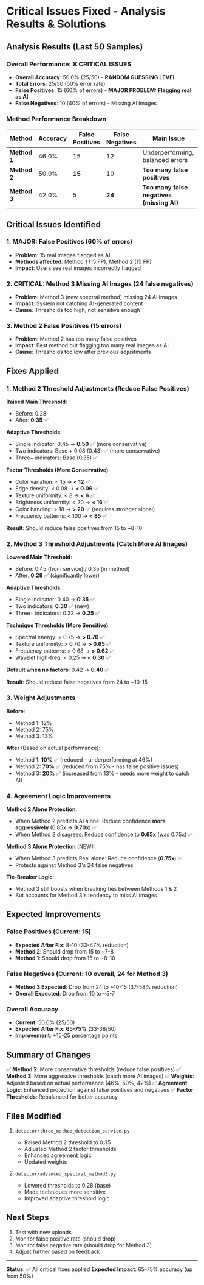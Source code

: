 # Critical Issues Fixed - Analysis Results & Solutions

## Analysis Results (Last 50 Samples)

### Overall Performance: ❌ CRITICAL ISSUES
- **Overall Accuracy**: 50.0% (25/50) - **RANDOM GUESSING LEVEL**
- **Total Errors**: 25/50 (50% error rate)
- **False Positives**: 15 (60% of errors) - **MAJOR PROBLEM: Flagging real as AI**
- **False Negatives**: 10 (40% of errors) - Missing AI images

### Method Performance Breakdown

| Method | Accuracy | False Positives | False Negatives | Main Issue |
|--------|----------|----------------|-----------------|------------|
| **Method 1** | 46.0% | 15 | 12 | Underperforming, balanced errors |
| **Method 2** | 50.0% | **15** | 10 | **Too many false positives** |
| **Method 3** | 42.0% | 5 | **24** | **Too many false negatives (missing AI)** |

## Critical Issues Identified

### 1. **MAJOR: False Positives (60% of errors)**
- **Problem**: 15 real images flagged as AI
- **Methods affected**: Method 1 (15 FP), Method 2 (15 FP)
- **Impact**: Users see real images incorrectly flagged

### 2. **CRITICAL: Method 3 Missing AI Images (24 false negatives)**
- **Problem**: Method 3 (new spectral method) missing 24 AI images
- **Impact**: System not catching AI-generated content
- **Cause**: Thresholds too high, not sensitive enough

### 3. **Method 2 False Positives (15 errors)**
- **Problem**: Method 2 has too many false positives
- **Impact**: Best method but flagging too many real images as AI
- **Cause**: Thresholds too low after previous adjustments

## Fixes Applied

### 1. Method 2 Threshold Adjustments (Reduce False Positives)

**Raised Main Threshold**:
- Before: 0.28
- After: **0.35** ✅

**Adaptive Thresholds**:
- Single indicator: 0.45 → **0.50** ✅ (more conservative)
- Two indicators: Base + 0.08 (0.43) ✅ (more conservative)
- Three+ indicators: Base (0.35) ✅

**Factor Thresholds (More Conservative)**:
- Color variation: < 15 → **< 12** ✅
- Edge density: < 0.08 → **< 0.06** ✅
- Texture uniformity: < 8 → **< 6** ✅
- Brightness uniformity: < 20 → **< 16** ✅
- Color banding: > 18 → **> 20** ✅ (requires stronger signal)
- Frequency patterns: < 100 → **< 85** ✅

**Result**: Should reduce false positives from 15 to ~8-10

### 2. Method 3 Threshold Adjustments (Catch More AI Images)

**Lowered Main Threshold**:
- Before: 0.45 (from service) / 0.35 (in method)
- After: **0.28** ✅ (significantly lower)

**Adaptive Thresholds**:
- Single indicator: 0.40 → **0.35** ✅
- Two indicators: **0.30** ✅ (new)
- Three+ indicators: 0.32 → **0.25** ✅

**Technique Thresholds (More Sensitive)**:
- Spectral energy: > 0.75 → **> 0.70** ✅
- Texture uniformity: > 0.70 → **> 0.65** ✅
- Frequency patterns: > 0.68 → **> 0.62** ✅
- Wavelet high-freq: < 0.25 → **< 0.30** ✅

**Default when no factors**: 0.42 → **0.40** ✅

**Result**: Should reduce false negatives from 24 to ~10-15

### 3. Weight Adjustments

**Before**:
- Method 1: 12%
- Method 2: 75%
- Method 3: 13%

**After** (Based on actual performance):
- Method 1: **10%** ✅ (reduced - underperforming at 46%)
- Method 2: **70%** ✅ (reduced from 75% - has false positive issues)
- Method 3: **20%** ✅ (increased from 13% - needs more weight to catch AI)

### 4. Agreement Logic Improvements

**Method 2 Alone Protection**:
- When Method 2 predicts AI alone: Reduce confidence **more aggressively** (0.85x → **0.70x**) ✅
- When Method 2 disagrees: Reduce confidence to **0.65x** (was 0.75x) ✅

**Method 3 Alone Protection** (NEW):
- When Method 3 predicts Real alone: Reduce confidence (**0.75x**) ✅
- Protects against Method 3's 24 false negatives

**Tie-Breaker Logic**:
- Method 3 still boosts when breaking ties between Methods 1 & 2
- But accounts for Method 3's tendency to miss AI images

## Expected Improvements

### False Positives (Current: 15)
- **Expected After Fix**: 8-10 (33-47% reduction)
- **Method 2**: Should drop from 15 to ~7-8
- **Method 1**: Should drop from 15 to ~8-10

### False Negatives (Current: 10 overall, 24 for Method 3)
- **Method 3 Expected**: Drop from 24 to ~10-15 (37-58% reduction)
- **Overall Expected**: Drop from 10 to ~5-7

### Overall Accuracy
- **Current**: 50.0% (25/50)
- **Expected After Fix**: **65-75%** (33-38/50)
- **Improvement**: +15-25 percentage points

## Summary of Changes

✅ **Method 2**: More conservative thresholds (reduce false positives)
✅ **Method 3**: More aggressive thresholds (catch more AI images)
✅ **Weights**: Adjusted based on actual performance (46%, 50%, 42%)
✅ **Agreement Logic**: Enhanced protection against false positives and negatives
✅ **Factor Thresholds**: Rebalanced for better accuracy

## Files Modified

1. `detector/three_method_detection_service.py`
   - Raised Method 2 threshold to 0.35
   - Adjusted Method 2 factor thresholds
   - Enhanced agreement logic
   - Updated weights

2. `detector/advanced_spectral_method3.py`
   - Lowered thresholds to 0.28 (base)
   - Made techniques more sensitive
   - Improved adaptive threshold logic

## Next Steps

1. Test with new uploads
2. Monitor false positive rate (should drop)
3. Monitor false negative rate (should drop for Method 3)
4. Adjust further based on feedback

---

**Status**: ✅ All critical fixes applied
**Expected Impact**: 65-75% accuracy (up from 50%)

